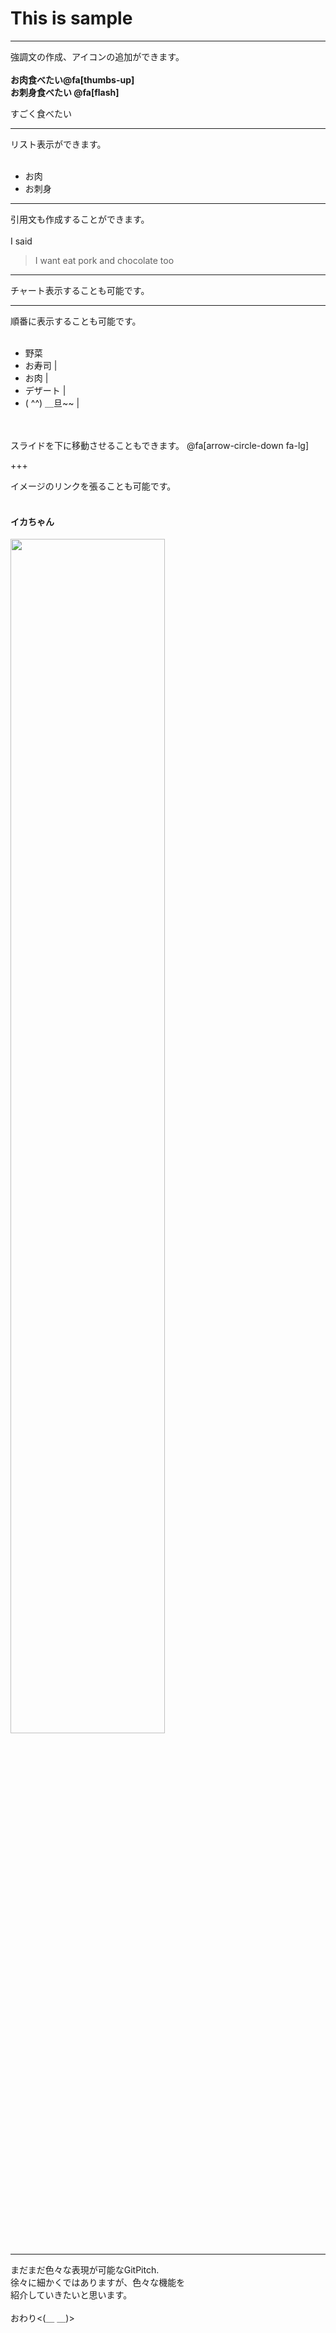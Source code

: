 
# This is sample

---

強調文の作成、アイコンの追加ができます。
</br>
</br>
**お肉食べたい@fa[thumbs-up]**   
**お刺身食べたい @fa[flash]**

<p class="fragment zoom-in">すごく食べたい</p>

---

リスト表示ができます。
</br>
</br>
* お肉
* お刺身

---

引用文も作成することができます。
</br>
</br>
I said  
> I want eat pork
> and chocolate too

---

チャート表示することも可能です。  
<canvas data-chart="line">
<!--
{
 "data": {
  "labels": ["January"," February"," March"," April"," May"," June"," July"],
  "datasets": [
   {
    "data":[65,59,80,81,56,66,11],
    "label":"My first dataset","backgroundColor":"rgba(20,220,220,.8)"
   },
   {
    "data":[28,48,40,19,86,53,22],
    "label":"My second dataset","backgroundColor":"rgba(220,120,120,.8)"
   }
  ]
 },
 "options": { "responsive": "true" }
}
-->
</canvas>

---

順番に表示することも可能です。
</br>
</br>
- 野菜　
- お寿司 |
- お肉 |
- デザート |
- ( ^^) ＿旦~~ |
</br>
</br>
スライドを下に移動させることもできます。
@fa[arrow-circle-down fa-lg]  

+++

イメージのリンクを張ることも可能です。
</br>
</br>
#### イカちゃん  

<img src="http://imgcc.naver.jp/kaze/mission_anm/USER/20161109/69/6182469/99/480x270x4405fd30e409c24e0bc6cc61.gif" width=70%>

---

まだまだ色々な表現が可能なGitPitch.  
徐々に細かくではありますが、色々な機能を  
紹介していきたいと思います。
</br>
</br>
おわり<(＿ ＿)>
